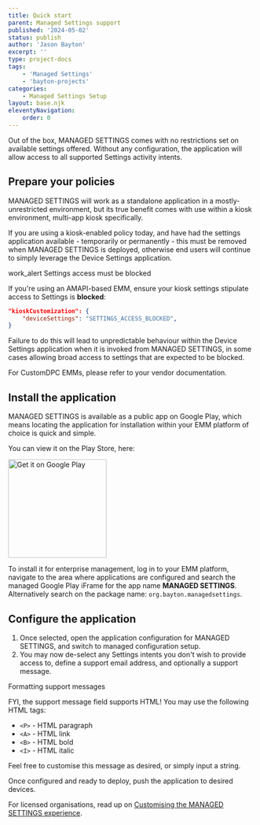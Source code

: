 ```yaml
---
title: Quick start
parent: Managed Settings support
published: '2024-05-02'
status: publish
author: 'Jason Bayton'
excerpt: ''
type: project-docs
tags: 
    - 'Managed Settings'
    - 'bayton-projects'
categories: 
    - Managed Settings Setup
layout: base.njk
eleventyNavigation: 
    order: 0
---
```

<div class="callout">

Out of the box, MANAGED SETTINGS comes with no restrictions set on available settings offered. Without any configuration, the application will allow access to all supported Settings activity intents.

</div>

## Prepare your policies

MANAGED SETTINGS will work as a standalone application in a mostly-unrestricted environment, but its true benefit comes with use within a kiosk environment, multi-app kiosk specifically. 

If you are using a kiosk-enabled policy today, and have had the settings application available - temporarily or permanently - this must be removed when MANAGED SETTINGS is deployed, otherwise end users will continue to simply leverage the Device Settings application.

<div class="callout callout-red">
<div class="callout-heading"><span class="material-symbols-outlined">work_alert</span> Settings access must be blocked</div>

If you're using an AMAPI-based EMM, ensure your kiosk settings stipulate access to Settings is **blocked**:

```json
"kioskCustomization": {
    "deviceSettings": "SETTINGS_ACCESS_BLOCKED",
}
```

Failure to do this will lead to unpredictable behaviour within the Device Settings application when it is invoked from MANAGED SETTINGS, in some cases allowing broad access to settings that are expected to be blocked.

For CustomDPC EMMs, please refer to your vendor documentation.

</div>

## Install the application

MANAGED SETTINGS is available as a public app on Google Play, which means locating the application for installation within your EMM platform of choice is quick and simple. 

You can view it on the Play Store, here: 

<a href='https://play.google.com/store/apps/details?id=org.bayton.managedsettings'><img alt='Get it on Google Play' src='https://play.google.com/intl/en_us/badges/static/images/badges/en_badge_web_generic.png' width="200px"/></a>

To install it for enterprise management, log in to your EMM platform, navigate to the area where applications are configured and search the managed Google Play iFrame for the app name **MANAGED SETTINGS**. Alternatively search on the package name: `org.bayton.managedsettings`. 

## Configure the application

1. Once selected, open the application configuration for MANAGED SETTINGS, and switch to managed configuration setup.
2. You may now de-select any Settings intents you don't wish to provide access to, define a support email address, and optionally a support message.

<div class="callout">
<div class="callout-heading">Formatting support messages</div>

FYI, the support message field supports HTML! You may use the following HTML tags: 

- `<P>` - HTML paragraph 
- `<A>` - HTML link
- `<B>` - HTML bold
- `<I>` - HTML italic

Feel free to customise this message as desired, or simply input a string.

</div>

Once configured and ready to deploy, push the application to desired devices.

For licensed organisations, read up on [Customising the MANAGED SETTINGS experience](/projects/managed-settings/support/customising-managed-settings).